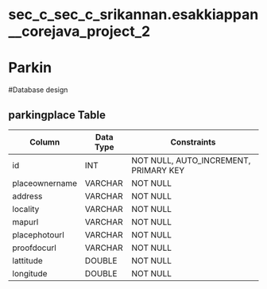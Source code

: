 # sec_c_sec_c_srikannan.esakkiappan__corejava_project_2
# Parkin
#Database design

## parkingplace Table

| Column           | Data Type | Constraints             |
|------------------|-----------|-------------------------|
| id               | INT       | NOT NULL, AUTO_INCREMENT, PRIMARY KEY |
| placeownername   | VARCHAR   | NOT NULL                |
| address          | VARCHAR   | NOT NULL                |
| locality         | VARCHAR   | NOT NULL                |
| mapurl           | VARCHAR   | NOT NULL                |
| placephotourl    | VARCHAR   | NOT NULL                |
| proofdocurl      | VARCHAR   | NOT NULL                |
| lattitude        | DOUBLE    | NOT NULL                |
| longitude        | DOUBLE    | NOT NULL                |


